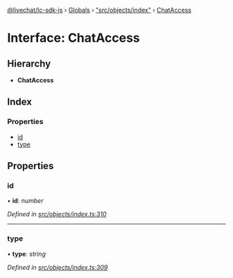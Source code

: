 [@livechat/lc-sdk-js](../README.md) › [Globals](../globals.md) › ["src/objects/index"](../modules/_src_objects_index_.md) › [ChatAccess](_src_objects_index_.chataccess.md)

# Interface: ChatAccess

## Hierarchy

* **ChatAccess**

## Index

### Properties

* [id](_src_objects_index_.chataccess.md#id)
* [type](_src_objects_index_.chataccess.md#type)

## Properties

###  id

• **id**: *number*

*Defined in [src/objects/index.ts:310](https://github.com/livechat/lc-sdk-js/blob/228cb10/src/objects/index.ts#L310)*

___

###  type

• **type**: *string*

*Defined in [src/objects/index.ts:309](https://github.com/livechat/lc-sdk-js/blob/228cb10/src/objects/index.ts#L309)*
